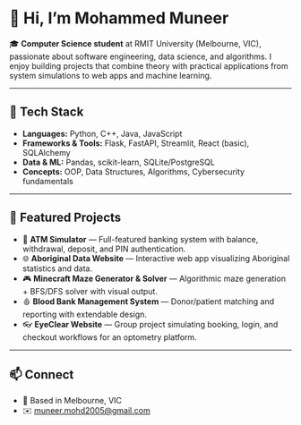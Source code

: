 # 👋 Hi, I’m Mohammed Muneer

🎓 **Computer Science student** at RMIT University (Melbourne, VIC), passionate about software engineering, data science, and algorithms. I enjoy building projects that combine theory with practical applications from system simulations to web apps and machine learning.

---

## 🔧 Tech Stack
- **Languages:** Python, C++, Java, JavaScript  
- **Frameworks & Tools:** Flask, FastAPI, Streamlit, React (basic), SQLAlchemy  
- **Data & ML:** Pandas, scikit-learn, SQLite/PostgreSQL  
- **Concepts:** OOP, Data Structures, Algorithms, Cybersecurity fundamentals  

---

## 🚀 Featured Projects
- 🏧 **ATM Simulator** — Full-featured banking system with balance, withdrawal, deposit, and PIN authentication.  
- 🌐 **Aboriginal Data Website** — Interactive web app visualizing Aboriginal statistics and data.  
- 🎮 **Minecraft Maze Generator & Solver** — Algorithmic maze generation + BFS/DFS solver with visual output.  
- 🩸 **Blood Bank Management System** — Donor/patient matching and reporting with extendable design.  
- 👓 **EyeClear Website** — Group project simulating booking, login, and checkout workflows for an optometry platform.  

---

## 📫 Connect
- 📍 Based in Melbourne, VIC  
- ✉️ muneer.mohd2005@gmail.com  
